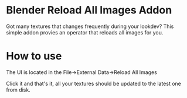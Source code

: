 # Blender Reload All Images Addon
Got many textures that changes frequently during your lookdev? This simple addon provies an operator that reloads all images for you. 


# How to use
The UI is located in the File->External Data->Reload All Images

Click it and that's it, all your textures should be updated to the latest one from disk. 
